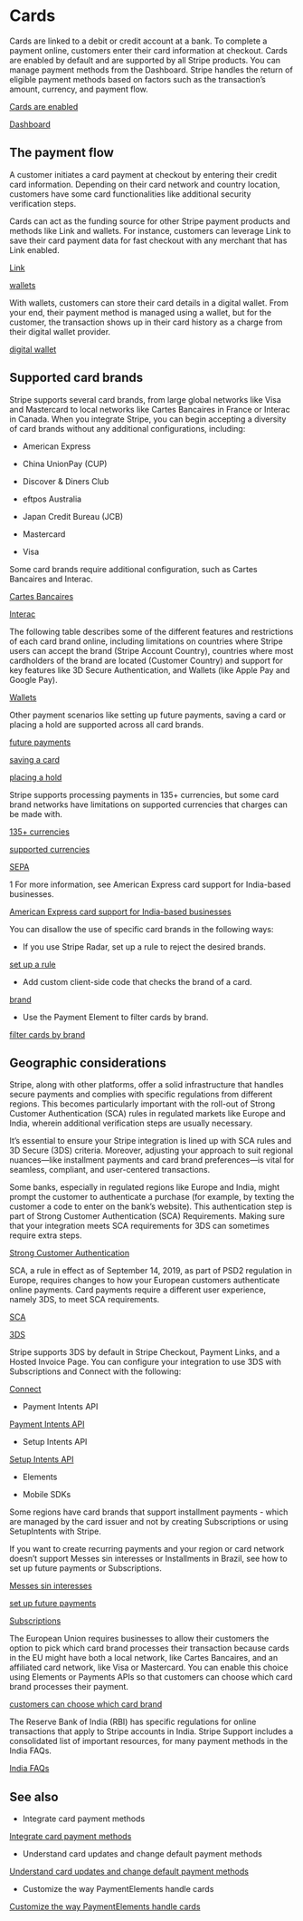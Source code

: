 # Cards

Cards are linked to a debit or credit account at a bank. To complete a payment online, customers enter their card information at checkout. Cards are enabled by default and are supported by all Stripe products. You can manage payment methods from the Dashboard. Stripe handles the return of eligible payment methods based on factors such as the transaction’s amount, currency, and payment flow.

[Cards are enabled](/payments/payment-methods/integration-options#low-code)

[Dashboard](https://dashboard.stripe.com/settings/payment_methods)

## The payment flow

A customer initiates a card payment at checkout by entering their credit card information. Depending on their card network and country location, customers have some card functionalities like additional security verification steps.

Cards can act as the funding source for other Stripe payment products and methods like Link and wallets. For instance, customers can leverage Link to save their card payment data for fast checkout with any merchant that has Link enabled.

[Link](/payments/link)

[wallets](/payments/wallets)

With wallets, customers can store their card details in a digital wallet. From your end, their payment method is managed using a wallet, but for the customer, the transaction shows up in their card history as a charge from their digital wallet provider.

[digital wallet](/payments/payment-methods)

## Supported card brands

Stripe supports several card brands, from large global networks like Visa and Mastercard to local networks like Cartes Bancaires in France or Interac in Canada. When you integrate Stripe, you can begin accepting a diversity of card brands without any additional configurations, including:

- American Express

- China UnionPay (CUP)

- Discover & Diners Club

- eftpos Australia

- Japan Credit Bureau (JCB)

- Mastercard

- Visa

Some card brands require additional configuration, such as Cartes Bancaires and Interac.

[Cartes Bancaires](/payments/cartes-bancaires)

[Interac](/terminal/payments/regional?integration-country=CA#interac-payments)

The following table describes some of the different features and restrictions of each card brand online, including limitations on countries where Stripe users can accept the brand (Stripe Account Country), countries where most cardholders of the brand are located (Customer Country) and support for key features like 3D Secure Authentication, and Wallets (like Apple Pay and Google Pay).

[Wallets](/payments/wallets)

Other payment scenarios like setting up future payments, saving a card or placing a hold are supported across all card brands.

[future payments](/payments/save-and-reuse)

[saving a card](/payments/save-during-payment)

[placing a hold](/payments/place-a-hold-on-a-payment-method)

Stripe supports processing payments in 135+ currencies, but some card brand networks have limitations on supported currencies that charges can be made with.

[135+ currencies](/currencies)

[supported currencies](/currencies#presentment-currencies)

[SEPA](https://en.wikipedia.org/wiki/Single_Euro_Payments_Area)

1 For more information, see American Express card support for India-based businesses.

[American Express card support for India-based businesses](https://support.stripe.com/questions/american-express-card-support-for-india-based-businesses)

You can disallow the use of specific card brands in the following ways:

- If you use Stripe Radar, set up a rule to reject the desired brands.

[set up a rule](/radar/rules)

- Add custom client-side code that checks the brand of a card.

[brand](/api/cards/object#card_object-brand)

- Use the Payment Element to filter cards by brand.

[filter cards by brand](/payments/customize-payment-methods#filter-card-brands)

## Geographic considerations

Stripe, along with other platforms, offer a solid infrastructure that handles secure payments and complies with specific regulations from different regions. This becomes particularly important with the roll-out of Strong Customer Authentication (SCA) rules in regulated markets like Europe and India, wherein additional verification steps are usually necessary.

It’s essential to ensure your Stripe integration is lined up with SCA rules and 3D Secure (3DS) criteria. Moreover, adjusting your approach to suit regional nuances—like installment payments and card brand preferences—is vital for seamless, compliant, and user-centered transactions.

Some banks, especially in regulated regions like Europe and India, might prompt the customer to authenticate a purchase (for example, by texting the customer a code to enter on the bank’s website). This authentication step is part of Strong Customer Authentication (SCA) Requirements. Making sure that your integration meets SCA requirements for 3DS can sometimes require extra steps.

[Strong Customer Authentication](/strong-customer-authentication)

SCA, a rule in effect as of September 14, 2019, as part of PSD2 regulation in Europe, requires changes to how your European customers authenticate online payments. Card payments require a different user experience, namely 3DS, to meet SCA requirements.

[SCA](/strong-customer-authentication)

[3DS](/payments/3d-secure)

Stripe supports 3DS by default in Stripe Checkout, Payment Links, and a Hosted Invoice Page. You can configure your integration to use 3DS with Subscriptions and Connect with the following:

[Connect](/connect)

- Payment Intents API

[Payment Intents API](/payments/payment-intents)

- Setup Intents API

[Setup Intents API](/api/setup_intents)

- Elements

- Mobile SDKs

Some regions have card brands that support installment payments - which are managed by the card issuer and not by creating Subscriptions or using SetupIntents with Stripe.

If you want to create recurring payments and your region or card network doesn’t support Messes sin interesses or  Installments in Brazil, see how to set up future payments or Subscriptions.

[Messes sin interesses](/payments/mx-installments)

[set up future payments](/payments/save-and-reuse)

[Subscriptions](/billing/subscriptions/overview)

The European Union requires businesses to allow their customers the option to pick which card brand processes their transaction because cards in the EU might have both a local network, like Cartes Bancaires, and an affiliated card network, like Visa or Mastercard. You can enable this choice using Elements or Payments APIs so that customers can choose which card brand processes their payment.

[customers can choose which card brand](/co-badged-cards-compliance)

The Reserve Bank of India (RBI) has specific regulations for online transactions that apply to Stripe accounts in India. Stripe Support includes a consolidated list of important resources, for many payment methods in the India FAQs.

[India FAQs](https://support.stripe.com/questions/india-faq)

## See also

- Integrate card payment methods

[Integrate card payment methods](/payments/payment-methods/integration-options)

- Understand card updates and change default payment methods

[Understand card updates and change default payment methods](/payments/cards/overview#card-updates)

- Customize the way PaymentElements handle cards

[Customize the way PaymentElements handle cards](/payments/customize-payment-methods)
